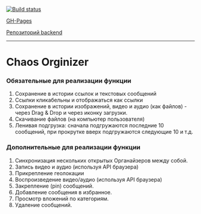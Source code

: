 [![Build status](https://ci.appveyor.com/api/projects/status/pui6mdeix1iio3fa?svg=true)](https://ci.appveyor.com/project/VavaIkelman/ahj-16-diplom-frontend)

[GH-Pages](https://vavaikelman.github.io/ahj-16-diplom-frontend/)

[Репозиторий backend](https://github.com/VavaIkelman/ahj-16-diplom-backend)

---
# Chaos Orginizer

### Обязательные для реализации функции

1. Сохранение в истории ссылок и текстовых сообщений
2. Ссылки кликабельны и отображаться как ссылки
3. Сохранение в истории изображений, видео и аудио (как файлов) - через Drag & Drop и через иконку загрузки.
4. Скачивание файлов (на компьютер пользователя)
5. Ленивая подгрузка: сначала подгружаются последние 10 сообщений, при прокрутке вверх подгружаются следующие 10 и т.д.

### Дополнительные для реализации функции

1. Синхронизация нескольких открытых Органайзеров между собой. 
2. Запись видео и аудио (используя API браузера)
3. Прикрепление геолокации
4. Воспроизведение видео/аудио (используя API браузера)
5. Закрепление (pin) сообщений. 
6. Добавление сообщения в избранное.
7. Просмотр вложений по категориям.
8. Удаление сообщений.